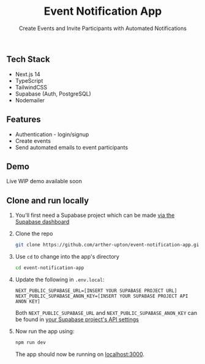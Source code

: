
<h1 align="center">Event Notification App</h1>

<p align="center">
 Create Events and Invite Participants with Automated Notifications
</p>

<br/>

## Tech Stack

- Next.js 14
- TypeScript
- TailwindCSS
- Supabase (Auth, PostgreSQL)
- Nodemailer

## Features

- Authentication - login/signup
- Create events
- Send automated emails to event participants

## Demo

Live WIP demo available soon

## Clone and run locally

1. You'll first need a Supabase project which can be made [via the Supabase dashboard](https://database.new)

2. Clone the repo

   ```bash
   git clone https://github.com/arther-upton/event-notification-app.git
   ```

3. Use `cd` to change into the app's directory

   ```bash
   cd event-notification-app
   ```

4. Update the following in `.env.local`:

   ```
   NEXT_PUBLIC_SUPABASE_URL=[INSERT YOUR SUPABASE PROJECT URL]
   NEXT_PUBLIC_SUPABASE_ANON_KEY=[INSERT YOUR SUPABASE PROJECT API ANON KEY]
   ```

   Both `NEXT_PUBLIC_SUPABASE_URL` and `NEXT_PUBLIC_SUPABASE_ANON_KEY` can be found in [your Supabase project's API settings](https://app.supabase.com/project/_/settings/api)

5. Now run the app using:

   ```bash
   npm run dev
   ```

   The app should now be running on [localhost:3000](http://localhost:3000/).

